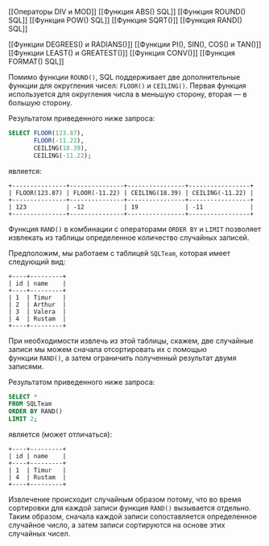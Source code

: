 [[Операторы DIV и MOD]]
[[Функция ABS() SQL]]
[[Функция ROUND() SQL]]
[[Функция POW() SQL]]
[[Функция SQRT()]]
[[Функция RAND() SQL]]

[[Функции DEGREES() и RADIANS()]]
[[Функции PI(), SIN(), COS() и TAN()]]
[[Функции LEAST() и GREATEST()]]
[[Функция CONV()]]
[[Функция FORMAT() SQL]]









Помимо функции `ROUND()`, SQL поддерживает две дополнительные функции для округления чисел: `FLOOR()` и `CEILING()`. Первая функция используется для округления числа в меньшую сторону, вторая — в большую сторону.

Результатом приведенного ниже запроса:

```sql
SELECT FLOOR(123.87),
       FLOOR(-11.22),
       CEILING(18.39),
       CEILING(-11.22);
```

является:

```no-highlight
+---------------+---------------+----------------+-----------------+
| FLOOR(123.87) | FLOOR(-11.22) | CEILING(18.39) | CEILING(-11.22) |
+---------------+---------------+----------------+-----------------+
| 123           | -12           | 19             | -11             |
+---------------+---------------+----------------+-----------------+
```

Функция `RAND()` в комбинации с операторами `ORDER BY` и `LIMIT` позволяет извлекать из таблицы определенное количество случайных записей.

Предположим, мы работаем с таблицей `SQLTeam`, которая имеет следующий вид:

```no-highlight
+----+---------+
| id | name    |
+----+---------+
| 1  | Timur   |
| 2  | Arthur  |
| 3  | Valera  |
| 4  | Rustam  |
+----+---------+
```

При необходимости извлечь из этой таблицы, скажем, две случайные записи мы можем сначала отсортировать их с помощью функции `RAND()`, а затем ограничить полученный результат двумя записями.

Результатом приведенного ниже запроса:

```sql
SELECT *
FROM SQLTeam
ORDER BY RAND()
LIMIT 2;
```

является (может отличаться):

```no-highlight
+----+---------+
| id | name    |
+----+---------+
| 1  | Timur   |
| 4  | Rustam  |
+----+---------+
```

Извлечение происходит случайным образом потому, что во время сортировки для каждой записи функция `RAND()` вызывается отдельно. Таким образом, сначала каждой записи сопоставляется определенное случайное число, а затем записи сортируются на основе этих случайных чисел.